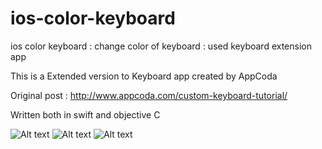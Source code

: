 # ios-color-keyboard
ios color keyboard : change color of keyboard : used keyboard extension app

This is a Extended version to Keyboard app created by AppCoda

Original post : http://www.appcoda.com/custom-keyboard-tutorial/

Written both in swift and objective C



![Alt text](http://i.imgur.com/tDEL82C.png)
![Alt text](http://i.imgur.com/1okdgAp.png)
![Alt text](http://i.imgur.com/LKQaw0U.png)

